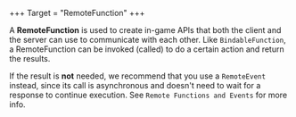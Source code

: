 +++
Target = "RemoteFunction"
+++

A **RemoteFunction** is used to create in-game APIs that both the client and the server can use to communicate with each other. Like `BindableFunction`, a RemoteFunction can be invoked (called) to do a certain action and return the results.If the result is **not** needed, we recommend that you use a `RemoteEvent` instead, since its call is asynchronous and doesn't need to wait for a response to continue execution. See `Remote Functions and Events` for more info.